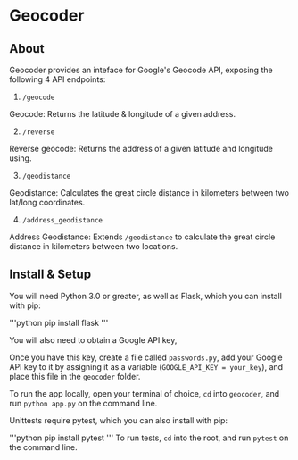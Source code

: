 # Geocoder

## About

Geocoder provides an inteface for Google's Geocode API, exposing the
following 4 API endpoints:

1. `/geocode`

Geocode: Returns the latitude & longitude of a given address.

2. `/reverse`

Reverse geocode: Returns the address of a given latitude and longitude using.

3. `/geodistance`

Geodistance: Calculates the great circle distance in kilometers between 
two lat/long coordinates.

4. `/address_geodistance`

Address Geodistance: Extends `/geodistance` to calculate the great circle distance
in kilometers between two locations.

## Install & Setup

You will need Python 3.0 or greater, as well as Flask, which you can install
with pip: 

'''python
pip install flask
'''

You will also need to obtain a Google API key,

Once you have this key, create a file called `passwords.py`,
add your Google API key to it by assigning it as a variable 
(`GOOGLE_API_KEY = your_key`), and place this file in the `geocoder` folder.

To run the app locally, open your terminal of choice, `cd` into `geocoder`,
and run `python app.py` on the command line.

Unittests require pytest, which you can also install with pip:

'''python
pip install pytest
'''
To run tests, `cd` into the root, and run `pytest` on the command line. 
